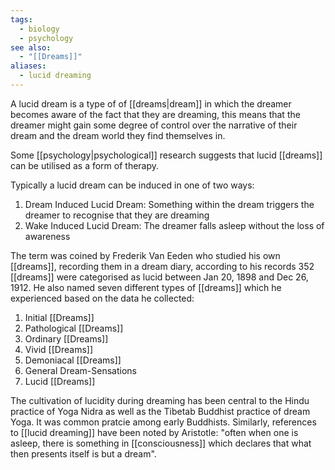 ```yaml
---
tags:
  - biology
  - psychology
see also:
  - "[[Dreams]]"
aliases:
  - lucid dreaming
---
```

A lucid dream is a type of of [[dreams|dream]] in which the dreamer becomes aware of the fact that they are dreaming, this means that the dreamer might gain some degree of control over the narrative of their dream and the dream world they find themselves in.

Some [[psychology|psychological]] research suggests that lucid [[dreams]] can be utilised as a form of therapy.

Typically a lucid dream can be induced in one of two ways:

1.  Dream Induced Lucid Dream: Something within the dream triggers the dreamer to recognise that they are dreaming
2.  Wake Induced Lucid Dream: The dreamer falls asleep without the loss of awareness

The term was coined by Frederik Van Eeden who studied his own [[dreams]], recording them in a dream diary, according to his records 352 [[dreams]] were categorised as lucid between Jan 20, 1898 and Dec 26, 1912.
He also named seven different types of [[dreams]] which he experienced based on the data he collected:

1. Initial [[Dreams]]
2. Pathological [[Dreams]]
3. Ordinary [[Dreams]]
4. Vivid [[Dreams]]
5. Demoniacal [[Dreams]]
6. General Dream-Sensations
7. Lucid [[Dreams]]

The cultivation of lucidity during dreaming has been central to the Hindu practice of Yoga Nidra as well as the Tibetab Buddhist practice of dream Yoga. It was common pratcie among early Buddhists.
Similarly, references to [[lucid dreaming]] have been noted by Aristotle: "often when one is asleep, there is something in [[consciousness]] which declares that what then presents itself is but a dream".

